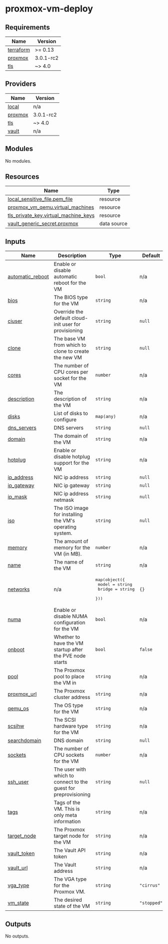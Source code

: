 <!-- BEGIN_TF_DOCS -->
# proxmox-vm-deploy

## Requirements

| Name | Version |
|------|---------|
| <a name="requirement_terraform"></a> [terraform](#requirement\_terraform) | >= 0.13 |
| <a name="requirement_proxmox"></a> [proxmox](#requirement\_proxmox) | 3.0.1-rc2 |
| <a name="requirement_tls"></a> [tls](#requirement\_tls) | ~> 4.0 |

## Providers

| Name | Version |
|------|---------|
| <a name="provider_local"></a> [local](#provider\_local) | n/a |
| <a name="provider_proxmox"></a> [proxmox](#provider\_proxmox) | 3.0.1-rc2 |
| <a name="provider_tls"></a> [tls](#provider\_tls) | ~> 4.0 |
| <a name="provider_vault"></a> [vault](#provider\_vault) | n/a |

## Modules

No modules.

## Resources

| Name | Type |
|------|------|
| [local_sensitive_file.pem_file](https://registry.terraform.io/providers/hashicorp/local/latest/docs/resources/sensitive_file) | resource |
| [proxmox_vm_qemu.virtual_machines](https://registry.terraform.io/providers/telmate/proxmox/3.0.1-rc2/docs/resources/vm_qemu) | resource |
| [tls_private_key.virtual_machine_keys](https://registry.terraform.io/providers/hashicorp/tls/latest/docs/resources/private_key) | resource |
| [vault_generic_secret.proxmox](https://registry.terraform.io/providers/hashicorp/vault/latest/docs/data-sources/generic_secret) | data source |

## Inputs

| Name | Description | Type | Default | Required |
|------|-------------|------|---------|:--------:|
| <a name="input_automatic_reboot"></a> [automatic\_reboot](#input\_automatic\_reboot) | Enable or disable automatic reboot for the VM | `bool` | n/a | yes |
| <a name="input_bios"></a> [bios](#input\_bios) | The BIOS type for the VM | `string` | n/a | yes |
| <a name="input_ciuser"></a> [ciuser](#input\_ciuser) | Override the default cloud-init user for provisioning | `string` | `null` | no |
| <a name="input_clone"></a> [clone](#input\_clone) | The base VM from which to clone to create the new VM | `string` | `null` | no |
| <a name="input_cores"></a> [cores](#input\_cores) | The number of CPU cores per socket for the VM | `number` | n/a | yes |
| <a name="input_description"></a> [description](#input\_description) | The description of the VM | `string` | n/a | yes |
| <a name="input_disks"></a> [disks](#input\_disks) | List of disks to configure | `map(any)` | n/a | yes |
| <a name="input_dns_servers"></a> [dns\_servers](#input\_dns\_servers) | DNS servers | `string` | `null` | no |
| <a name="input_domain"></a> [domain](#input\_domain) | The domain of the VM | `string` | n/a | yes |
| <a name="input_hotplug"></a> [hotplug](#input\_hotplug) | Enable or disable hotplug support for the VM | `string` | n/a | yes |
| <a name="input_ip_address"></a> [ip\_address](#input\_ip\_address) | NIC ip address | `string` | `null` | no |
| <a name="input_ip_gateway"></a> [ip\_gateway](#input\_ip\_gateway) | NIC ip gateway | `string` | `null` | no |
| <a name="input_ip_mask"></a> [ip\_mask](#input\_ip\_mask) | NIC ip address netmask | `string` | `null` | no |
| <a name="input_iso"></a> [iso](#input\_iso) | The ISO image for installing the VM's operating system. | `string` | `null` | no |
| <a name="input_memory"></a> [memory](#input\_memory) | The amount of memory for the VM (in MB). | `number` | n/a | yes |
| <a name="input_name"></a> [name](#input\_name) | The name of the VM | `string` | n/a | yes |
| <a name="input_networks"></a> [networks](#input\_networks) | n/a | <pre>map(object({<br>    model  = string<br>    bridge = string<br>  }))</pre> | `{}` | no |
| <a name="input_numa"></a> [numa](#input\_numa) | Enable or disable NUMA configuration for the VM | `bool` | n/a | yes |
| <a name="input_onboot"></a> [onboot](#input\_onboot) | Whether to have the VM startup after the PVE node starts | `bool` | `false` | no |
| <a name="input_pool"></a> [pool](#input\_pool) | The Proxmox pool to place the VM in | `string` | n/a | yes |
| <a name="input_proxmox_url"></a> [proxmox\_url](#input\_proxmox\_url) | The Proxmox cluster address | `string` | n/a | yes |
| <a name="input_qemu_os"></a> [qemu\_os](#input\_qemu\_os) | The OS type for the VM | `string` | n/a | yes |
| <a name="input_scsihw"></a> [scsihw](#input\_scsihw) | The SCSI hardware type for the VM | `string` | n/a | yes |
| <a name="input_searchdomain"></a> [searchdomain](#input\_searchdomain) | DNS domain | `string` | `null` | no |
| <a name="input_sockets"></a> [sockets](#input\_sockets) | The number of CPU sockets for the VM | `number` | n/a | yes |
| <a name="input_ssh_user"></a> [ssh\_user](#input\_ssh\_user) | The user with which to connect to the guest for preprovisioning | `string` | `null` | no |
| <a name="input_tags"></a> [tags](#input\_tags) | Tags of the VM. This is only meta information | `string` | n/a | yes |
| <a name="input_target_node"></a> [target\_node](#input\_target\_node) | The Proxmox target node for the VM | `string` | n/a | yes |
| <a name="input_vault_token"></a> [vault\_token](#input\_vault\_token) | The Vault API token | `string` | n/a | yes |
| <a name="input_vault_url"></a> [vault\_url](#input\_vault\_url) | The Vault address | `string` | n/a | yes |
| <a name="input_vga_type"></a> [vga\_type](#input\_vga\_type) | The VGA type for the Proxmox VM. | `string` | `"cirrus"` | no |
| <a name="input_vm_state"></a> [vm\_state](#input\_vm\_state) | The desired state of the VM | `string` | `"stopped"` | no |

## Outputs

No outputs.
<!-- END_TF_DOCS -->
